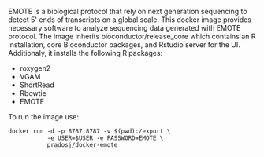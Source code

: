 

EMOTE is a biological protocol that rely on next generation sequencing to detect 5' ends of transcripts on a global scale. This docker image provides necessary software to analyze sequencing data generated with EMOTE protocol. The image inherits bioconductor/release_core which contains an R installation, core Bioconductor packages, and Rstudio server for the UI. Additionaly, it installs the following R packages:

* roxygen2
* VGAM
* ShortRead
* Rbowtie
* EMOTE

To run the image use:
```
docker run -d -p 8787:8787 -v $(pwd):/export \
           -e USER=$USER -e PASSWORD=EMOTE \
           pradosj/docker-emote
```


